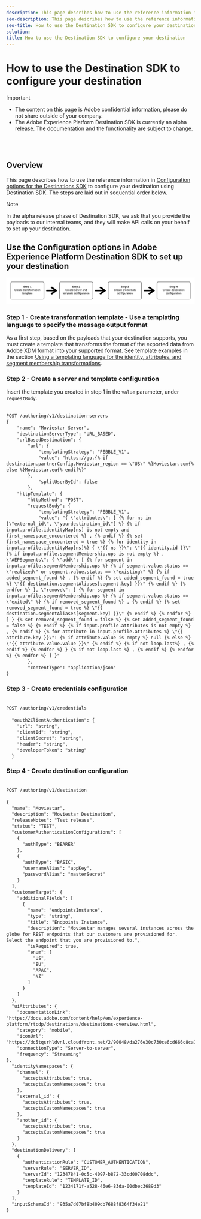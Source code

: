 ```yaml
---
description: This page describes how to use the reference information in Configuration options for the Destinations SDK to configure your destination using Destination SDK.
seo-description: This page describes how to use the reference information in Configuration options for the Destinations SDK to configure your destination using Destination SDK.
seo-title: How to use the Destination SDK to configure your destination
solution: 
title: How to use the Destination SDK to configure your destination
---
```


# How to use the Destination SDK to configure your destination


>[!IMPORTANT]
>
>* The content on this page is Adobe confidential information, please do not share outside of your company.
>* The Adobe Experience Platform Destination SDK is currently an alpha release. The documentation and the functionality are subject to change.

<br>&nbsp; 

## Overview 

This page describes how to use the reference information in [Configuration options for the Destinations SDK](/help/configuration-options.md) to configure your destination using Destination SDK. The steps are laid out in sequential order below.

>[!NOTE]
>
>In the alpha release phase of Destination SDK, we ask that you provide the payloads to our internal teams, and they will make API calls on your behalf to set up your destination.


## Use the Configuration options in Adobe Experience Platform Destination SDK to set up your destination

![Illustrated steps of using the Destination SDK endpoints](/help/assets/destination-sdk-steps.png)

### Step 1 -  Create transformation template - Use a templating language to specify the message output format

As a first step, based on the payloads that your destination supports, you must create a template that transforms the format of the exported data from Adobe XDM format into your supported format. See template examples in the section [Using a templating language for the identity, attributes, and segment membership transformations](/help/message-format.md#using-templating).

### Step 2 - Create a server and template configuration

Insert the template you created in step 1 in the `value` parameter, under `requestBody`.


```

POST /authoring/v1/destination-servers
{
    "name": "Moviestar Server",
    "destinationServerType": "URL_BASED",
    "urlBasedDestination": {
        "url": {
            "templatingStrategy": "PEBBLE_V1",
            "value": "https://go.{% if destination.partnerConfig.Moviestar_region == \"US\" %}Moviestar.com{% else %}Moviestar.eu{% endif%}"
        },
            "splitUserById": false
        },
    "httpTemplate": {
        "httpMethod": "POST",
        "requestBody": {
            "templatingStrategy": "PEBBLE_V1",
            "value": "{ \"attributes\": [ {% for ns in [\"external_id\", \"yourdestination_id\"] %} {% if input.profile.identityMap[ns] is not empty and first_namespace_encountered %} , {% endif %} {% set first_namespace_encountered = true %} {% for identity in input.profile.identityMap[ns]%} { \"{{ ns }}\": \"{{ identity.id }}\" {% if input.profile.segmentMembership.ups is not empty %} , \"AEPSegments\": { \"add\": [ {% for segment in input.profile.segmentMembership.ups %} {% if segment.value.status == \"realized\" or segment.value.status == \"existing\" %} {% if added_segment_found %} , {% endif %} {% set added_segment_found = true %} \"{{ destination.segmentAliases[segment.key] }}\" {% endif %} {% endfor %} ], \"remove\": [ {% for segment in input.profile.segmentMembership.ups %} {% if segment.value.status == \"exited\" %} {% if removed_segment_found %} , {% endif %} {% set removed_segment_found = true %} \"{{ destination.segmentAliases[segment.key] }}\" {% endif %} {% endfor %} ] } {% set removed_segment_found = false %} {% set added_segment_found = false %} {% endif %} {% if input.profile.attributes is not empty %} , {% endif %} {% for attribute in input.profile.attributes %} \"{{ attribute.key }}\": {% if attribute.value is empty %} null {% else %} \"{{ attribute.value.value }}\" {% endif %} {% if not loop.last%} , {% endif %} {% endfor %} } {% if not loop.last %} , {% endif %} {% endfor %} {% endfor %} ] }"
        },
        "contentType": "application/json"
}

```


### Step 3 - Create credentials configuration

```

POST /authoring/v1/credentials

  "oauth2ClientAuthentication": {
    "url": "string",
    "clientId": "string",
    "clientSecret": "string",
    "header": "string",
    "developerToken": "string"
  }

```

### Step 4 - Create destination configuration

```

POST /authoring/v1/destination
 
{
  "name": "Moviestar",
  "description": "Moviestar Destination",
  "releaseNotes": "Test release",
  "status": "TEST",
  "customerAuthenticationConfigurations": [
    {
      "authType": "BEARER"
    },
    {
      "authType": "BASIC",
      "usernameAlias": "appKey",
      "passwordAlias": "masterSecret"
    }
  ],
  "customerTarget": {
    "additionalFields": [
      {
        "name": "endpointsInstance",
        "type": "string",
        "title": "Endpoints Instance",
        "description": "Moviestar manages several instances across the globe for REST endpoints that our customers are provisioned for. Select the endpoint that you are provisioned to.",
        "isRequired": true,
        "enum": [
          "US",
          "EU",
          "APAC",
          "NZ"
        ]
      }
    ]
  },
  "uiAttributes": {
    "documentationLink": "https://docs.adobe.com/content/help/en/experience-platform/rtcdp/destinations/destinations-overview.html",
    "category": "mobile",
    "iconUrl": "https://dc5tqsrhldvnl.cloudfront.net/2/90048/da276e30c730ce6cd666c8ca78360df2.png",
    "connectionType": "Server-to-server",
    "frequency": "Streaming"
},
  "identityNamespaces": {
    "channel": {
      "acceptsAttributes": true,
      "acceptsCustomNamespaces": true
    },
    "external_id": {
      "acceptsAttributes": true,
      "acceptsCustomNamespaces": true
    },
    "another_id": {
      "acceptsAttributes": true,
      "acceptsCustomNamespaces": true
    }
  },
  "destinationDelivery": [
    {
      "authenticationRule": "CUSTOMER_AUTHENTICATION",
      "serverRule": "SERVER_ID",
      "serverId": "12347841-0c5c-4097-b872-33cd00708ddc",
      "templateRule": "TEMPLATE_ID",
      "templateId": "1234171f-a528-46e6-83da-00dbec3689d3"
    }
  ],
  "inputSchemaId": "935a7d07bf8b409db7688f8364f34e21"
}

```